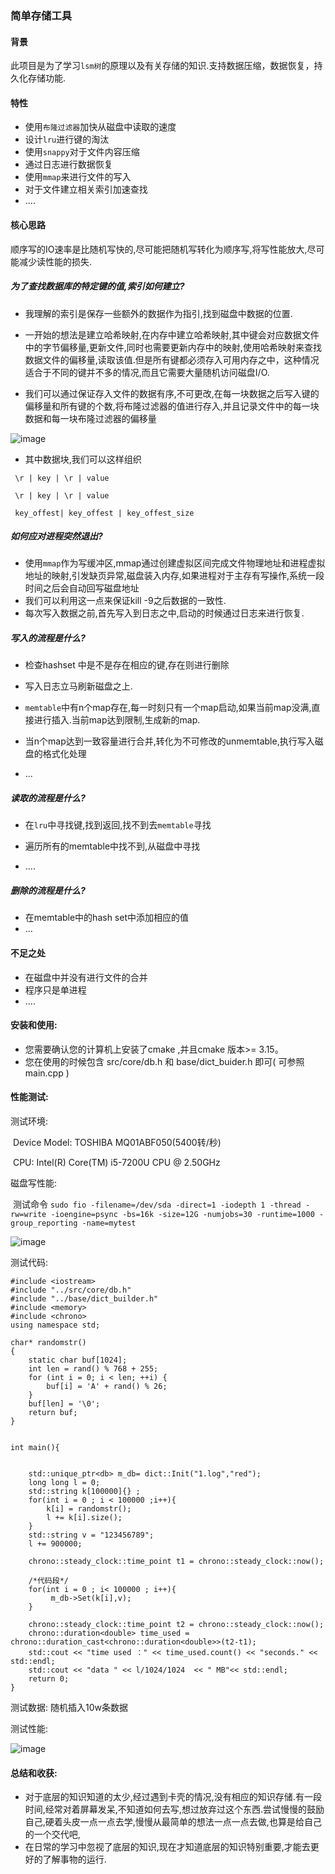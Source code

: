 ### 简单存储工具

#### 背景

此项目是为了学习`lsm树`的原理以及有关存储的知识.支持数据压缩，数据恢复，持久化存储功能.

#### 特性

- 使用`布隆过滤器`加快从磁盘中读取的速度
- 设计`lru`进行键的淘汰
- 使用`snappy`对于文件内容压缩
- 通过日志进行数据恢复
- 使用`mmap`来进行文件的写入
- 对于文件建立相关索引加速查找
- ....

#### 核心思路

顺序写的IO速率是比随机写快的,尽可能把随机写转化为顺序写,将写性能放大,尽可能减少读性能的损失.

##### 为了查找数据库的特定键的值,索引如何建立?

- 我理解的索引是保存一些额外的数据作为指引,找到磁盘中数据的位置.

- 一开始的想法是建立哈希映射,在内存中建立哈希映射,其中键会对应数据文件中的字节偏移量,更新文件,同时也需要更新内存中的映射,使用哈希映射来查找数据文件的偏移量,读取该值.但是所有键都必须存入可用内存之中，这种情况适合于不同的键并不多的情况,而且它需要大量随机访问磁盘I/O.

- 我们可以通过保证存入文件的数据有序,不可更改,在每一块数据之后写入键的偏移量和所有键的个数,将布隆过滤器的值进行存入,并且记录文件中的每一块数据和每一块布隆过滤器的偏移量

  

 ![image](https://github.com/LhdDream/kiosk_key_value/blob/master/img/a.png)

  

- 其中数据块,我们可以这样组织

  

```
 \r | key | \r | value
 
 \r | key | \r | value
 
 key_offest| key_offest | key_offest_size
```



##### 如何应对进程突然退出?

- 使用`mmap`作为写缓冲区,mmap通过创建虚拟区间完成文件物理地址和进程虚拟地址的映射,引发缺页异常,磁盘装入内存,如果进程对于主存有写操作,系统一段时间之后会自动回写磁盘地址
- 我们可以利用这一点来保证kill -9之后数据的一致性.
- 每次写入数据之前,首先写入到日志之中,启动的时候通过日志来进行恢复.

##### 写入的流程是什么?

- 检查hashset 中是不是存在相应的键,存在则进行删除
- 写入日志立马刷新磁盘之上.

- `memtable`中有n个map存在,每一时刻只有一个map启动,如果当前map没满,直接进行插入.当前map达到限制,生成新的map.
- 当n个map达到一致容量进行合并,转化为不可修改的unmemtable,执行写入磁盘的格式化处理
- ...

##### 读取的流程是什么?

- 在`lru`中寻找键,找到返回,找不到去`memtable`寻找
- 遍历所有的memtable中找不到,从磁盘中寻找

- ....

##### 删除的流程是什么?

- 在memtable中的hash set中添加相应的值
- ...



#### 不足之处

- 在磁盘中并没有进行文件的合并
- 程序只是单进程
- ....

#### 安装和使用:

* 您需要确认您的计算机上安装了cmake ,并且cmake 版本>= 3.15。
* 您在使用的时候包含 src/core/db.h 和 base/dict_buider.h 即可( 可参照 main.cpp ) 

#### 性能测试:

测试环境:

​	Device Model:     TOSHIBA MQ01ABF050(5400转/秒)

​	CPU:  Intel(R) Core(TM) i5-7200U CPU @ 2.50GHz

磁盘写性能: 

​	测试命令  `sudo fio -filename=/dev/sda -direct=1 -iodepth 1 -thread -rw=write -ioengine=psync -bs=16k -size=12G -numjobs=30 -runtime=1000 -group_reporting -name=mytest`	

  ![image](https://github.com/LhdDream/kiosk_key_value/blob/master/img/b.png)

测试代码:

```
#include <iostream>
#include "../src/core/db.h"
#include "../base/dict_builder.h"
#include <memory>
#include <chrono>
using namespace std;

char* randomstr()
{
    static char buf[1024];
    int len = rand() % 768 + 255;
    for (int i = 0; i < len; ++i) {
        buf[i] = 'A' + rand() % 26;
    }
    buf[len] = '\0';
    return buf;
}


int main(){


    std::unique_ptr<db> m_db= dict::Init("1.log","red");
    long long l = 0;
    std::string k[100000]{} ;
    for(int i = 0 ; i < 100000 ;i++){
        k[i] = randomstr();
        l += k[i].size();
    }
    std::string v = "123456789";
    l += 900000;

    chrono::steady_clock::time_point t1 = chrono::steady_clock::now();

    /*代码段*/
    for(int i = 0 ; i< 100000 ; i++){
         m_db->Set(k[i],v);
    }

    chrono::steady_clock::time_point t2 = chrono::steady_clock::now();
    chrono::duration<double> time_used = chrono::duration_cast<chrono::duration<double>>(t2-t1);
    std::cout << "time used ：" << time_used.count() << "seconds." << std::endl;
    std::cout << "data " << l/1024/1024  << " MB"<< std::endl;
    return 0;
}
```

测试数据: 随机插入10w条数据

测试性能:	

![image](https://github.com/LhdDream/kiosk_key_value/blob/master/img/c.png)

#### 总结和收获:

- 对于底层的知识知道的太少,经过遇到卡壳的情况,没有相应的知识存储.有一段时间,经常对着屏幕发呆,不知道如何去写,想过放弃过这个东西.尝试慢慢的鼓励自己,硬着头皮一点一点去学,慢慢从最简单的想法一点一点去做,也算是给自己的一个交代吧,
- 在日常的学习中忽视了底层的知识,现在才知道底层的知识特别重要,才能去更好的了解事物的运行.








